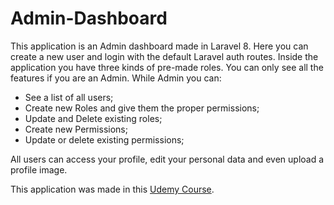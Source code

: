 # Admin-Dashboard

This application is an Admin dashboard made in Laravel 8. Here you can create a new user and login with the default Laravel auth routes. Inside the application you have three 
kinds of pre-made roles. You can only see all the features if you are an Admin. While Admin you can:

- See a list of all users;
- Create new Roles and give them the proper permissions;
- Update and Delete existing roles;
- Create new Permissions;
- Update or delete existing permissions;

All users can access your profile, edit your personal data and even upload a profile image.

This application was made in this [Udemy Course](https://www.udemy.com/course/php-with-laravel-for-beginners-become-a-master-in-laravel).
